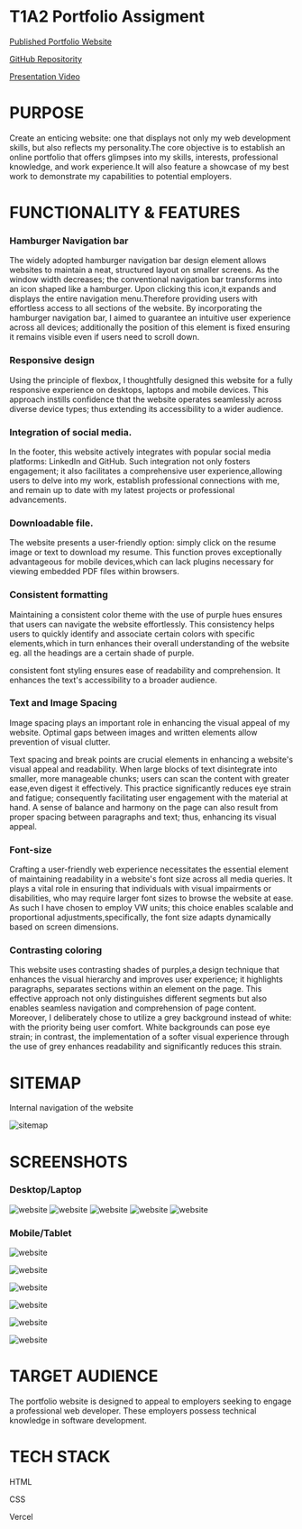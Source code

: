 # T1A2 Portfolio Assigment
 
[Published Portfolio Website](https://website-portfolio-flax-kappa.vercel.app/?fbclid=IwAR3e1ND-44C76Af5vvEAG6DWgpaSnvpRcDbe-I7eM8gIIWpFqUQWHal9TT4)

[GitHub Repositority](https://github.com/alicetra/Website-Portfolio)

[Presentation Video](https://www.youtube.com/watch?v=LqbPjXm5obk)



# PURPOSE
Create an enticing website: one that displays not only my web development skills, but also reflects my personality.The core objective is to establish an online portfolio that offers glimpses into my skills, interests, professional knowledge, and work experience.It will also feature a showcase of my best work to demonstrate my capabilities to potential employers.

# FUNCTIONALITY & FEATURES

### Hamburger Navigation bar
The widely adopted hamburger navigation bar design element allows websites to maintain a neat, structured layout on smaller screens. As the window width decreases; the conventional navigation bar transforms into an icon shaped like a hamburger. Upon clicking this icon,it expands and displays the entire navigation menu.Therefore providing users with effortless access to all sections of the website.
By incorporating the hamburger navigation bar, I aimed to guarantee an intuitive user experience across all devices; additionally the position of this element is fixed ensuring it remains visible even if users need to scroll down.

### Responsive design 
Using the principle of flexbox, I thoughtfully designed this website for a fully responsive experience on desktops, laptops and mobile devices. This approach instills confidence that the website operates seamlessly across diverse device types; thus extending its accessibility to a wider audience.

### Integration of social media.
In the footer, this website actively integrates with popular social media platforms: LinkedIn and GitHub. Such integration not only fosters engagement; it also facilitates a comprehensive user experience,allowing users to delve into my work, establish professional connections with me, and remain up to date with my latest projects or professional advancements.

### Downloadable file.
The website presents a user-friendly option: simply click on the resume image or text to download my resume. This function proves exceptionally advantageous for mobile devices,which can lack plugins necessary for viewing embedded PDF files within browsers. 

### Consistent formatting 
Maintaining a consistent color theme with the use of purple hues ensures that users can navigate the website effortlessly. This consistency helps users to quickly identify and associate certain colors with specific elements,which in turn enhances their overall understanding of the website eg. all the headings are a certain shade of purple. 

consistent font styling ensures ease of readability and comprehension. It enhances the text's accessibility to a broader audience.

### Text and Image Spacing 
Image spacing plays an important role in enhancing the visual appeal of my website. Optimal gaps between images and written elements allow prevention of visual clutter.

Text spacing and break points  are crucial elements in enhancing a website's visual appeal and readability. When large blocks of text disintegrate into smaller, more manageable chunks; users can scan the content with greater ease,even digest it effectively. This practice significantly reduces eye strain and fatigue; consequently facilitating user engagement with the material at hand. A sense of balance and harmony on the page can also result from proper spacing between paragraphs and text; thus, enhancing its visual appeal.

### Font-size
Crafting a user-friendly web experience necessitates the essential element of maintaining readability in a website's font size across all media queries. It plays a vital role in ensuring that individuals with visual impairments or disabilities, who may require larger font sizes to browse the website at ease. As such I have chosen to employ VW units; this choice enables scalable and proportional adjustments,specifically, the font size adapts dynamically based on screen dimensions. 

### Contrasting coloring
This website uses contrasting shades of purples,a design technique that enhances the visual hierarchy and improves user experience; it highlights paragraphs, separates sections within an element on the page. 
This effective approach not only distinguishes different segments but also enables seamless navigation and comprehension of page content. 
Moreover, I deliberately chose to utilize a grey background instead of white: with the priority being user comfort. White backgrounds can pose eye strain; in contrast, the implementation of a softer visual experience through the use of grey enhances readability and significantly reduces this strain.

# SITEMAP
Internal navigation of the website 

![sitemap](./docs/SITEMAP.PNG)

# SCREENSHOTS
### Desktop/Laptop
![website](./docs/indexfull.png)
![website](./docs/aboutfull.png)
![website](./docs/projectfull.png)
![website](./docs/blogfull.png)
![website](./docs/blogpostfull.png)

### Mobile/Tablet
![website](./docs/index.png)

![website](./docs/about.png)

![website](projectstablet.png)

![website](./docs/project.png)

![website](./docs/blog.png)

![website](./docs/blogpost.png)


# TARGET AUDIENCE
The portfolio website is designed to appeal to employers seeking to engage a professional web developer. These employers possess technical knowledge in software development.

# TECH STACK
HTML

CSS

Vercel


